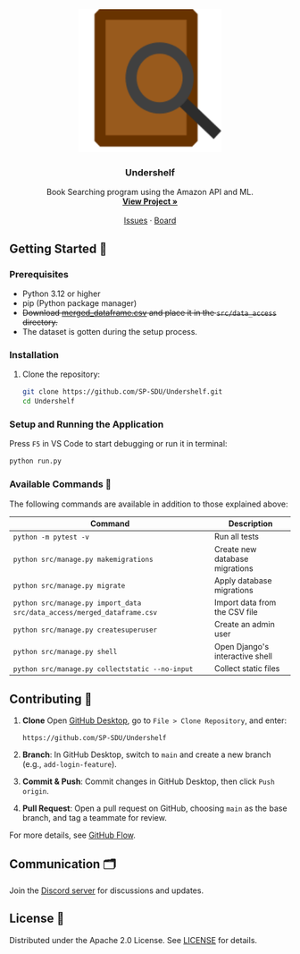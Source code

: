 <!-- PROJECT LOGO -->
<div align="center">
  <img src="images/logo.svg" alt="Logo" width="256" height="256">
  <h3 align="center">Undershelf</h3>
  <p align="center">
    Book Searching program using the Amazon API and ML.
    <br />
    <a href="https://github.com/SP-SDU/Undershelf"><strong>View Project »</strong></a>
    <br />
    <br />
    <a href="https://github.com/SP-SDU/Undershelf/issues">Issues</a>
    ·
    <a href="https://github.com/orgs/SP-SDU/projects/8">Board</a>
  </p>
</div>

## Getting Started 🚀

### Prerequisites

- Python 3.12 or higher
- pip (Python package manager)
- ~~Download [merged_dataframe.csv](https://drive.google.com/file/d/1MVRHs_CwKTBR2Rpakx920f277IcJ0q6X/view) and place it in the `src/data_access` directory.~~
- The dataset is gotten during the setup process.

### Installation

1. Clone the repository:

   ```bash
   git clone https://github.com/SP-SDU/Undershelf.git
   cd Undershelf
   ```

### Setup and Running the Application

Press `F5` in VS Code to start debugging or run it in terminal:

```bash
python run.py
```

### Available Commands 🔧

The following commands are available in addition to those explained above:

| Command | Description |
|---------|-------------|
| `python -m pytest -v` | Run all tests |
| `python src/manage.py makemigrations` | Create new database migrations |
| `python src/manage.py migrate` | Apply database migrations |
| `python src/manage.py import_data src/data_access/merged_dataframe.csv` | Import data from the CSV file |
| `python src/manage.py createsuperuser` | Create an admin user |
| `python src/manage.py shell` | Open Django's interactive shell |
| `python src/manage.py collectstatic --no-input` | Collect static files |

## Contributing 🤝

1. **Clone** Open [GitHub Desktop](https://desktop.github.com/), go to `File > Clone Repository`, and enter:

     ```
     https://github.com/SP-SDU/Undershelf
     ```

2. **Branch**: In GitHub Desktop, switch to `main` and create a new branch (e.g., `add-login-feature`).
3. **Commit & Push**: Commit changes in GitHub Desktop, then click `Push origin`.
4. **Pull Request**: Open a pull request on GitHub, choosing `main` as the base branch, and tag a teammate for review.

For more details, see [GitHub Flow](https://githubflow.github.io/).

## Communication 🗂️

Join the [Discord server](https://discord.gg/a2ARm52WwE) for discussions and updates.

## License 📝

Distributed under the Apache 2.0 License. See [LICENSE](LICENSE) for details.
